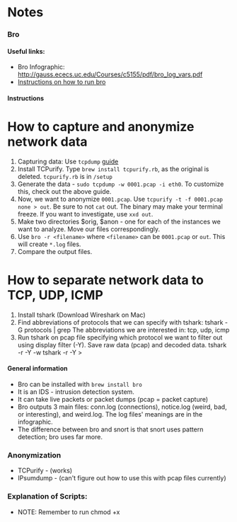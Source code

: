 
# Notes
### Bro
#### Useful links:
* Bro Infographic: http://gauss.ececs.uc.edu/Courses/c5155/pdf/bro_log_vars.pdf
* [Instructions on how to run bro](https://www.bro.org/sphinx/quickstart/#reading-packet-capture-pcap-files)

#### Instructions
# **How to capture and anonymize network data**
1. Capturing data: Use `tcpdump` [guide](http://inst.eecs.berkeley.edu/~ee122/fa06/projects/tcpdump-6up.pdf)
2. Install TCPurify. Type `brew install tcpurify.rb`, as the original is deleted. `tcpurify.rb` is
in `/setup`
3. Generate the data - `sudo tcpdump -w 0001.pcap -i eth0`. To customize this, check out the above guide.
4. Now, we want to anonymize `0001.pcap`. Use `tcpurify -t -f 0001.pcap none > out`. Be sure to not `cat` out. The
binary may make your terminal freeze. If you want to investigate, use `xxd out`.
5. Make two directories $orig, $anon - one for each of the instances we want to analyze. Move our
files correspondingly.
6. Use `bro -r <filename>` where `<filename>` can be `0001.pcap` or `out`. This will create `*.log` files. 
7. Compare the output files.

# **How to separate network data to TCP, UDP, ICMP**
1. Install tshark (Download Wireshark on Mac)
2. Find abbreviations of protocols that we can specify with tshark:
tshark -G protocols | grep <protocol name>
The abbreviations we are interested in: tcp, udp, icmp
3. Run tshark on pcap file specifying which protocol we want to filter out using display filter (-Y). Save raw data (pcap) and decoded data.
tshark -r <pcap file name> -Y <protocol abbreviation> -w <name of output file to save raw data>
tshark -r <pcap file name> -Y <protocol abbreviation> > <name of output file to save decoded data>

#### General information
* Bro can be installed with `brew install bro`
* It is an IDS - intrusion detection system.
* It can take live packets or packet dumps (pcap = packet capture)
* Bro outputs 3 main files: conn.log (connections), notice.log (weird, bad, or interesting), and weird.log. The log files' meanings are in the 
infographic.
* The difference between bro and snort is that snort uses pattern detection; bro uses
far more. 

### Anonymization
* TCPurify - (works)
* IPsumdump - (can't figure out how to use this with pcap files currently)

### Explanation of Scripts:
* NOTE: Remember to run chmod +x <script name> before running the script.
* get_data.sh: Downloads all trace files from the LBNL website. Run this script in the directory where you want to save all the trace files. Run as follows: ./get_data.sh
* sep_data.sh: Separates trace file into tcp, udp, and icmp datasets. Saves resulting 3 raw pcap files in a new directory called "raw" and the decoded version of the files in a new directory called "decoded". Run as follows: ./sep_data.sh <pcap file name>


# Other links:
[Tutorial 1](https://www.inet.tu-berlin.de/fileadmin/fg234_teaching/SS13/IM_SS13/im13_02_appmix_intro.pdf)

### Separating network data to TCP, UDP, ICMP:
* Wireshark
* tShark

### Network Datasets
* LBL: http://www.icir.org/enterprise-tracing/links.html
* Davis

### Information from Somdutta:
I used LBNL data available on their site and UCD network data. Go to "Download traces" in this link, http://www.icir.org/enterprise-tracing/Overview.html. This data set had been anonymized before they were posted online. They used tcpmkpub to anonymize the posted data. Click on "Papers"  to access the paper, "The Devil and Packet Trace Anonymization".

The anonymization tools that I used are TCPurify ( https://web.archive.org/web/20140203210616/irg.cs.ohiou.edu/~eblanton/tcpurify/ ) and IPsumdump ( http://read.seas.harvard.edu/~kohler/ipsumdump/ ). The README file of TCPurify talks about anonymizing network data two ways. I have used the "nullify" option. I think another student had found that the "table" version has bugs in it.

From each non-anonymized file I extracted 3 sets of data based on protocol. The protocols are TCP, ICMP and UDP. To do this I used tShark. As discussed in the meeting, I noticed that the output file of tShark was recognised by IPsumdump. I used Editcap to convert to a PCAP format and noticed that IPsumdump could process this. You guys could test this if works without using Editcap.

I ran the anonymization tools mentioned above on each of these non-anonymized files. I ran Snort on both the non-anonymized and anonymized version of the files. I used all default rules for Snort version 2.9.7.0. I passed the anonymized and non-anonmized files through Snort and found the number of false positives, false negatives and true positives. I also analyzed Snort rules for which the alerts were generated and the network packets for which the alerts were generated.

In order to analyze the effect of anonymization on security analysis, sensitivity (true positives / (true positives + false negatives)) and the ratio of false positives to true positives ( false +ves / true +positives) were calculated and conclusion is derived based on these values.
